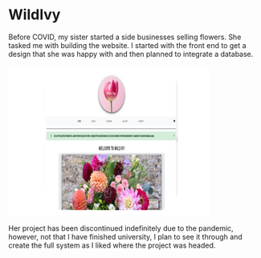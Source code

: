 # WildIvy
 Before COVID, my sister started a side businesses selling flowers. She tasked me with building the website. I started with the front end to get a design that she was happy with and then planned to integrate a database.

<img src="/img/proj-wild-ivy.PNG" data-canonical-src="/img/proj-wild-ivy.PNG" width="400" height="300" />

Her project has been discontinued indefinitely due to the pandemic, however, not that I have finished university, I plan to see it through and create the full system
as I liked where the project was headed.
